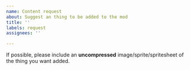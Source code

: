 ```yaml
---
name: Content request
about: Suggest an thing to be added to the mod
title: ''
labels: request
assignees: ''

---
```


If possible, please include an **uncompressed** image/sprite/spritesheet of the thing you want added.
